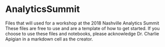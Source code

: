 # AnalyticsSummit
Files that will used for a workshop at the 2018 Nashville Analytics Summit
These files are free to use and are a template of how to get started.  If you choose to use these files and notebooks, 
please acknowledge Dr. Charlie Apigian in a markdown cell as the creator.
